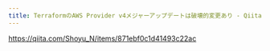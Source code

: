 ```yaml
---
title: TerraformのAWS Provider v4メジャーアップデートは破壊的変更あり - Qiita
---
```


https://qiita.com/Shoyu_N/items/871ebf0c1d41493c22ac


